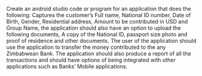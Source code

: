 Create an android studio code or program for an application that does the following: Captures the customer’s Full name, National ID number, Date of Birth, Gender, Residential address, Amount to be contributed in USD and Group Name, the application should also have an option to upload the following documents, A copy of the National ID, passport size photo and proof of residence and other documents. The user of the application should use the application to transfer the money contributed to the any Zimbabwean Bank. The application should also produce a report of all the transactions and should have options of being integrated with other applications such as Banks’ Mobile applications.

